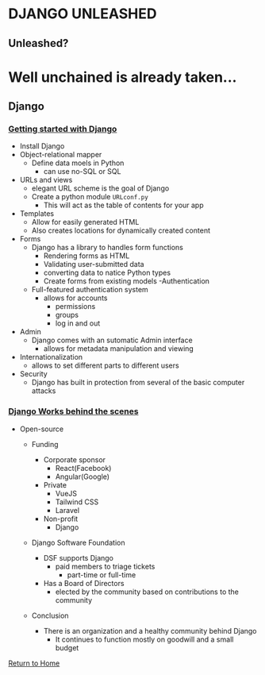 # DJANGO UNLEASHED
## Unleashed?
# Well unchained is already taken...

## Django
### [Getting started with Django](https://www.djangoproject.com/start/)
- Install Django
- Object-relational mapper
  - Define data moels in Python
    - can use no-SQL or SQL
- URLs and views
  - elegant URL scheme is the goal of Django
  - Create a python module `URLconf.py`
    - This will act as the table of contents for your app
- Templates
  - Allow for easily generated HTML
  - Also creates locations for dynamically created content
- Forms
  - Django has a library to handles form functions
    - Rendering forms as HTML
    - Validating user-submitted data
    - converting data to natice Python types
    - Create forms from existing models
-Authentication
  - Full-featured authentication system
    - allows for accounts
      - permissions
      - groups
      - log in and out
- Admin
  - Django comes with an sutomatic Admin interface
    - allows for metadata manipulation and viewing
- Internationalization
  - allows to set different parts to different users
- Security
  - Django has built in protection from several of the basic computer attacks

### [Django Works behind the scenes](https://wsvincent.com/how-django-works-behind-the-scenes/)
- Open-source
  - Funding
    - Corporate sponsor
      - React(Facebook)
      - Angular(Google)
    - Private
      - VueJS
      - Tailwind CSS
      - Laravel
    - Non-profit
      - Django

  - Django Software Foundation
    - DSF supports Django
      - paid members to triage tickets
        - part-time or full-time
    - Has a Board of Directors
      - elected by the community based on contributions to the community

  - Conclusion
    - There is an organization and a healthy community behind Django
      - It continues to function mostly on goodwill and a small budget

[Return to Home](README.md)
